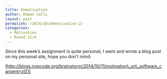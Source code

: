 ```yaml
---
title: Demotivation
author: Roman Valls
layout: post
permalink: /2014/10/demotivation-2/
categories:
  - Motivation
  - Round 11/4
---
```

Since this week&#8217;s assignment is quite personal, I went and wrote a blog post on my personal site, hope you don&#8217;t mind:

[http://blogs.nopcode.org/brainstorm/2014/10/11/motivation\_on\_software_carpentry/][1]

 [1]: http://blogs.nopcode.org/brainstorm/2014/10/11/motivation_on_software_carpentry/